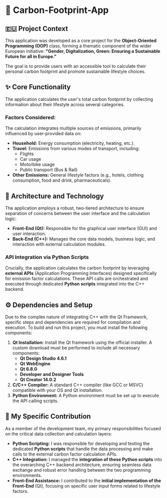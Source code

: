 # 👣 Carbon-Footprint-App

## 🇪🇺 Project Context

This application was developed as a core project for the **Object-Oriented Programming (OOP)** class, forming a thematic component of the wider European initiative: **"Gender, Digitalization, Green: Ensuring a Sustainable Future for all in Europe."**

The goal is to provide users with an accessible tool to calculate their personal carbon footprint and promote sustainable lifestyle choices.

## ✨ Core Functionality

The application calculates the user's total carbon footprint by collecting information about their lifestyle across several categories.

### Factors Considered:

The calculation integrates multiple sources of emissions, primarily influenced by user-provided data on:

* **Household:** Energy consumption (electricity, heating, etc.).
* **Travel:** Emissions from various modes of transport, including:
    * Flights
    * Car usage
    * Motorbike usage
    * Public transport (Bus & Rail)
* **Other Emissions:** General lifestyle factors (e.g., hotels, clothing consumption, food and drink, pharmaceuticals).

## 📐 Architecture and Technology

The application employs a robust, two-tiered architecture to ensure separation of concerns between the user interface and the calculation logic:

* **Front-End (Qt):** Responsible for the graphical user interface (GUI) and user interaction.
* **Back-End (C++):** Manages the core data models, business logic, and interaction with external calculation modules.

### **API Integration via Python Scripts**
Crucially, the application calculates the carbon footprint by leveraging **external APIs** (Application Programming Interfaces) designed specifically for emission factor calculations. These API calls are orchestrated and executed through dedicated **Python scripts** integrated into the C++ backend.

## ⚙️ Dependencies and Setup

Due to the complex nature of integrating C++ with the Qt Framework, specific steps and dependencies are required for compilation and execution.
To build and run this project, you must install the following components:

1.  **Qt Installation:** Install the Qt framework using the official installer. A custom download must be performed to include all necessary components:
    * **Qt Design Studio 4.6.1**
    * **Qt WebEngine**
    * **Qt 6.8.0**
    * **Developer and Designer Tools**
    * **Qt Creator 14.0.2**
2.  **C/C++ Compiler:** A standard C++ compiler (like GCC or MSVC) compatible with your OS and Qt installation.
3.  **Python Environment:** A Python environment must be set up to execute the API calling scripts.

## 🙋 My Specific Contribution

As a member of the development team, my primary responsibilities focused on the critical data collection and calculation layers:

* **Python Scripting:** I was responsible for developing and testing the dedicated **Python scripts** that handle the data processing and make calls to the external carbon factor calculation APIs.
* **C++ Integration:** I managed the **integration of these Python scripts** into the overarching C++ backend architecture, ensuring seamless data exchange and robust error handling between the two programming environments.
* **Front-End Assistance:** I contributed to the **initial implementation of the Front-End** (Qt), focusing on specific user input forms related to lifestyle factors.
